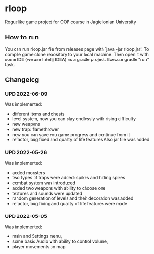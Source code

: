 # rloop
Roguelike game project for OOP course in Jagiellonian University

## How to run
You can run rloop.jar file from releases page with `java -jar rloop.jar'.
To compile game clone repository to your local machine. Then open it with some IDE (we use Intellij IDEA) as a gradle project. 
Execute gradle "run" task.

## Changelog
### UPD 2022-06-09
Was implemented:
- different items and chests
- level system, now you can play endlessly with rising difficulty
- new weapons
- new trap: flamethrower
- now you can save you game progress and continue from it
- refactor, bug fixed and quality of life features
Also jar file was added
### UPD 2022-05-26
Was implemented:
- added monsters
- two types of traps were added: spikes and hiding spikes
- combat system was introduced
- added two weapons with ability to choose one
- textures and sounds were updated
- random generation of levels and their decoration was added
- refactor, bug fixing and quality of life features were made

### UPD 2022-05-05
Was implemented:
- main and Settings menu,
- some basic Audio with ability to control volume,
- player movements on map
